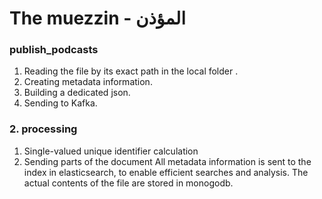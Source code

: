 # The muezzin - المؤذن


### publish_podcasts
1. Reading the file by its exact path in the local folder .
2. Creating metadata information.
3. Building a dedicated json.
4. Sending to Kafka.


### 2. processing
1. Single-valued unique identifier calculation
2. Sending parts of the document
    All metadata information is sent to the index in elasticsearch,
    to enable efficient searches and analysis. 
    The actual contents of the file are stored in monogodb.

